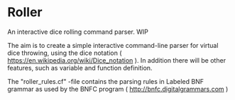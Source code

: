 # Roller
An interactive dice rolling command parser. WIP

The aim is to create a simple interactive command-line parser for virtual dice throwing, using the dice notation ( https://en.wikipedia.org/wiki/Dice_notation ). 
In addition there will be other features, such as variable and function definition.

The "roller_rules.cf" -file contains the parsing rules in Labeled BNF grammar as used by the BNFC program ( http://bnfc.digitalgrammars.com )
